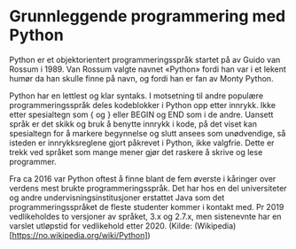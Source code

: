 # Grunnleggende programmering med Python

Python er et objektorientert programmeringsspråk startet på av Guido van Rossum i 1989. Van Rossum valgte navnet «Python» fordi han var i et lekent humør da han skulle finne på navn, og fordi han er fan av Monty Python.

Python har en lettlest og klar syntaks. I motsetning til andre populære programmeringsspråk deles kodeblokker i Python opp etter innrykk. Ikke etter spesialtegn som { og } eller BEGIN og END som i de andre. Uansett språk er det skikk og bruk å benytte innrykk i kode, på det viset kan spesialtegn for å markere begynnelse og slutt ansees som unødvendige, så isteden er innrykksreglene gjort påkrevet i Python, ikke valgfrie. Dette er trekk ved språket som mange mener gjør det raskere å skrive og lese programmer.

Fra ca 2016 var Python oftest å finne blant de fem øverste i kåringer over verdens mest brukte programmeringsspråk. Det har hos en del universiteter og andre undervisningsinstitusjoner erstattet Java som det programmeringsspråket de fleste studenter kommer i kontakt med. Pr 2019 vedlikeholdes to versjoner av språket, 3.x og 2.7.x, men sistenevnte har en varslet utløpstid for vedlikehold etter 2020. (Kilde: (Wikipedia)[https://no.wikipedia.org/wiki/Python])